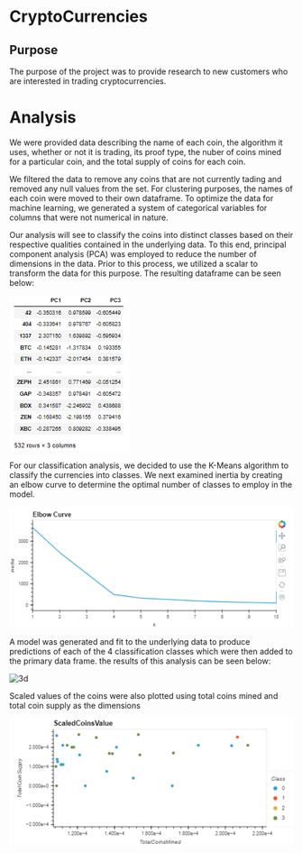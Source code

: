 # CryptoCurrencies

## Purpose
The purpose of the project was to provide research to new customers who are interested in trading cryptocurrencies. 

# Analysis
We were provided data describing the name of each coin, the algorithm it uses, whether or not it is trading, its proof type, the nuber of coins mined for a particular coin, and the total supply of coins for each coin. 

We filtered the data to remove any coins that are not currently tading and removed any null values from the set. For clustering purposes, the names of each coin were moved to their own dataframe. To optimize the data for machine learning, we generated a system of categorical variables for columns that were not numerical in nature. 

Our analysis will see to classify the coins into distinct classes based on their respective qualities contained in the underlying data. To this end, principal component analysis (PCA) was employed to reduce the number of dimensions in the data. Prior to this process, we utilized a scalar to transform the data for this purpose. The resulting dataframe can be seen below:

![pca](PCA.png)

For our classification analysis, we decided to use the K-Means algorithm to classify the currencies into classes. We next examined inertia by creating  an elbow curve to determine the optimal number of classes to employ in the model. 

![elbow_curve](elbow_curve.png)

A model was generated and fit to the underlying data to produce predictions of each of the 4 classification classes which were then added to the primary data frame. the results of this analysis can be seen below:

![3d](cd_scatter.png)

Scaled values of the coins were also plotted using total coins mined and total coin supply as the dimensions

![scatter2](scatter2.png)
